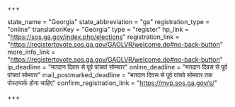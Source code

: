 +++

state_name = "Georgia"
state_abbreviation = "ga"
registration_type = "online"
translationKey = "Georgia"
type = "register"
hp_link = "https://sos.ga.gov/index.php/elections"
registration_link = "https://registertovote.sos.ga.gov/GAOLVR/welcome.do#no-back-button"
more_info_link = "https://registertovote.sos.ga.gov/GAOLVR/welcome.do#no-back-button"
ip_deadline = "मतदान दिवस से पूर्व पांचवां सोमवार"
online_deadline = "मतदान दिवस से पूर्व पांचवां सोमवार"
mail_postmarked_deadline = "मतदान दिवस से पूर्व पांचवे सोमवार तक पोस्टमार्क होना चाहिए"
confirm_registration_link = "https://mvp.sos.ga.gov/s/"

+++